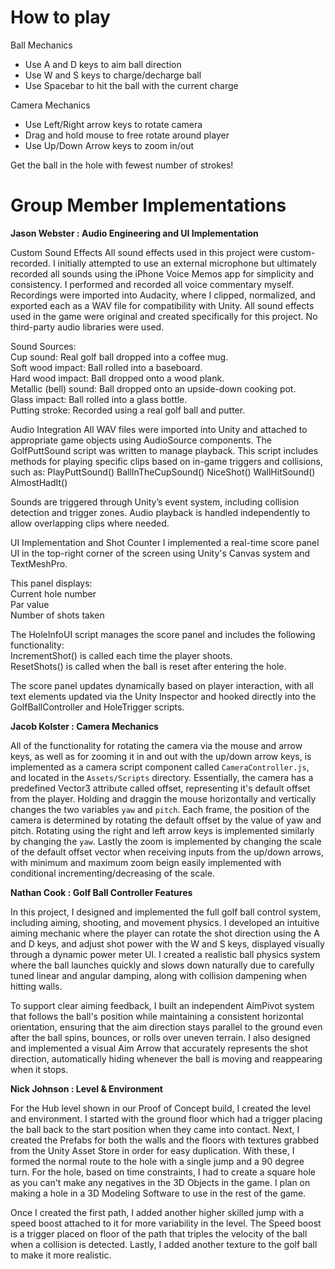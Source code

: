# How to play
Ball Mechanics
* Use A and D keys to aim ball direction
* Use W and S keys to charge/decharge ball
* Use Spacebar to hit the ball with the current charge

Camera Mechanics
* Use Left/Right arrow keys to rotate camera
* Drag and hold mouse to free rotate around player
* Use Up/Down Arrow keys to zoom in/out

Get the ball in the hole with fewest number of strokes!

# Group Member Implementations

**Jason Webster : Audio Engineering and UI Implementation**

Custom Sound Effects
All sound effects used in this project were custom-recorded. I initially attempted to use an external microphone but ultimately recorded all sounds using the iPhone Voice Memos app for simplicity and consistency. I performed and recorded all voice commentary myself. Recordings were imported into Audacity, where I clipped, normalized, and exported each as a WAV file for compatibility with Unity. All sound effects used in the game were original and created specifically for this project. No third-party audio libraries were used.

Sound Sources:\
Cup sound: Real golf ball dropped into a coffee mug.\
Soft wood impact: Ball rolled into a baseboard.\
Hard wood impact: Ball dropped onto a wood plank.\
Metallic (bell) sound: Ball dropped onto an upside-down cooking pot.\
Glass impact: Ball rolled into a glass bottle.\
Putting stroke: Recorded using a real golf ball and putter.

Audio Integration
All WAV files were imported into Unity and attached to appropriate game objects using AudioSource components. The GolfPuttSound script was written to manage playback. This script includes methods for playing specific clips based on in-game triggers and collisions, such as:
PlayPuttSound()
BallInTheCupSound()
NiceShot()
WallHitSound()
AlmostHadIt()

Sounds are triggered through Unity’s event system, including collision detection and trigger zones. Audio playback is handled independently to allow overlapping clips where needed.

UI Implementation and Shot Counter
I implemented a real-time score panel UI in the top-right corner of the screen using Unity's Canvas system and TextMeshPro.

This panel displays:\
Current hole number\
Par value\
Number of shots taken

The HoleInfoUI script manages the score panel and includes the following functionality:\
IncrementShot() is called each time the player shoots.\
ResetShots() is called when the ball is reset after entering the hole.

The score panel updates dynamically based on player interaction, with all text elements updated via the Unity Inspector and hooked directly into the GolfBallController and HoleTrigger scripts.

**Jacob Kolster : Camera Mechanics**

All of the functionality for rotating the camera via the mouse and arrow keys, as well as for zooming it in and out with the up/down arrow keys, is implemented as a camera script component called `CameraController.js`, and located in the `Assets/Scripts` directory. Essentially, the camera has a predefined Vector3 attribute called offset, representing it's default offset from the player. Holding and draggin the mouse horizontally and vertically changes the two variables `yaw` and `pitch`. Each frame, the position of the camera is determined by rotating the default offset by the value of yaw and pitch. Rotating using the right and left arrow keys is implemented similarly by changing the `yaw`. Lastly the zoom is implemented by changing the scale of the default offset vector when receiving inputs from the up/down arrows, with minimum and maximum zoom beign easily implemented with conditional incrementing/decreasing of the scale.

**Nathan Cook : Golf Ball Controller Features**

In this project, I designed and implemented the full golf ball control system, including aiming, shooting, and movement physics. I developed an intuitive aiming mechanic where the player can rotate the shot direction using the A and D keys, and adjust shot power with the W and S keys, displayed visually through a dynamic power meter UI. I created a realistic ball physics system where the ball launches quickly and slows down naturally due to carefully tuned linear and angular damping, along with collision dampening when hitting walls.

To support clear aiming feedback, I built an independent AimPivot system that follows the ball's position while maintaining a consistent horizontal orientation, ensuring that the aim direction stays parallel to the ground even after the ball spins, bounces, or rolls over uneven terrain. I also designed and implemented a visual Aim Arrow that accurately represents the shot direction, automatically hiding whenever the ball is moving and reappearing when it stops.


**Nick Johnson : Level & Environment**

For the Hub level shown in our Proof of Concept build, I created the level and environment. I started with the ground floor which had a trigger placing the ball back to the start position when they came into contact. Next, I created the Prefabs for both the walls and the floors with textures grabbed from the Unity Asset Store in order for easy duplication. With these, I formed the normal route to the hole with a single jump and a 90 degree turn. For the hole, based on time constraints, I had to create a square hole as you can't make any negatives in the 3D Objects in the game. I plan on making a hole in a 3D Modeling Software to use in the rest of the game. 

Once I created the first path, I added another higher skilled jump with a speed boost attached to it for more variability in the level. The Speed boost is a trigger placed on floor of the path that triples the velocity of the ball when a collision is detected. Lastly, I added another texture to the golf ball to make it more realistic.
